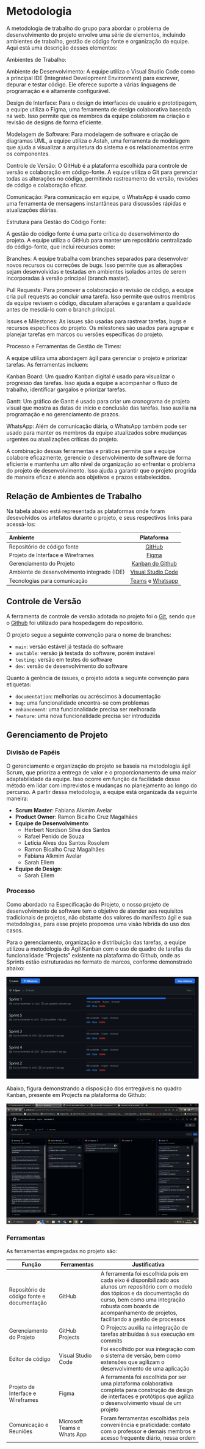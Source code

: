 
# Metodologia


A metodologia de trabalho do grupo para abordar o problema de desenvolvimento do projeto envolve uma série de elementos, incluindo ambientes de trabalho, gestão de código fonte e organização da equipe. Aqui está uma descrição desses elementos:

Ambientes de Trabalho:

Ambiente de Desenvolvimento: A equipe utiliza o Visual Studio Code como a principal IDE (Integrated Development Environment) para escrever, depurar e testar código. Ele oferece suporte a várias linguagens de programação e é altamente configurável.

Design de Interface: Para o design de interfaces de usuário e prototipagem, a equipe utiliza o Figma, uma ferramenta de design colaborativa baseada na web. Isso permite que os membros da equipe colaborem na criação e revisão de designs de forma eficiente.

Modelagem de Software: Para modelagem de software e criação de diagramas UML, a equipe utiliza o Astah, uma ferramenta de modelagem que ajuda a visualizar a arquitetura do sistema e os relacionamentos entre os componentes.

Controle de Versão: O GitHub é a plataforma escolhida para controle de versão e colaboração em código-fonte. A equipe utiliza o Git para gerenciar todas as alterações no código, permitindo rastreamento de versão, revisões de código e colaboração eficaz.

Comunicação: Para comunicação em equipe, o WhatsApp é usado como uma ferramenta de mensagens instantâneas para discussões rápidas e atualizações diárias.

Estrutura para Gestão do Código Fonte:

A gestão do código fonte é uma parte crítica do desenvolvimento do projeto. A equipe utiliza o GitHub para manter um repositório centralizado do código-fonte, que inclui recursos como:

Branches: A equipe trabalha com branches separados para desenvolver novos recursos ou correções de bugs. Isso permite que as alterações sejam desenvolvidas e testadas em ambientes isolados antes de serem incorporadas à versão principal (branch master).

Pull Requests: Para promover a colaboração e revisão de código, a equipe cria pull requests ao concluir uma tarefa. Isso permite que outros membros da equipe revisem o código, discutam alterações e garantam a qualidade antes de mesclá-lo com o branch principal.

Issues e Milestones: As issues são usadas para rastrear tarefas, bugs e recursos específicos do projeto. Os milestones são usados para agrupar e planejar tarefas em marcos ou versões específicas do projeto.

Processo e Ferramentas de Gestão de Times:

A equipe utiliza uma abordagem ágil para gerenciar o projeto e priorizar tarefas. As ferramentas incluem:

Kanban Board: Um quadro Kanban digital é usado para visualizar o progresso das tarefas. Isso ajuda a equipe a acompanhar o fluxo de trabalho, identificar gargalos e priorizar tarefas.

Gantt: Um gráfico de Gantt é usado para criar um cronograma de projeto visual que mostra as datas de início e conclusão das tarefas. Isso auxilia na programação e no gerenciamento de prazos.

WhatsApp: Além de comunicação diária, o WhatsApp também pode ser usado para manter os membros da equipe atualizados sobre mudanças urgentes ou atualizações críticas do projeto.

A combinação dessas ferramentas e práticas permite que a equipe colabore eficazmente, gerencie o desenvolvimento de software de forma eficiente e mantenha um alto nível de organização ao enfrentar o problema do projeto de desenvolvimento. Isso ajuda a garantir que o projeto progrida de maneira eficaz e atenda aos objetivos e prazos estabelecidos.
## Relação de Ambientes de Trabalho

Na tabela abaixo está representada as plataformas onde foram desevolvidos os artefatos durante o projeto, e seus respectivos links para acessá-los:

Ambiente   | Plataforma 
:--------- | :------:
Repositório de código fonte | [GitHub](https://github.com/ICEI-PUC-Minas-PMV-ADS/pmv-ads-2023-2-e4-proj-dad-t2-medmulher)
Projeto de Interface e Wireframes | [Figma](https://www.figma.com/files/project/84942157/Projeto-MedMulher?fuid=1012033669412074266) 
Gerenciamento do Projeto | [Kanban do Github](https://github.com/orgs/ICEI-PUC-Minas-PMV-ADS/projects/510)
Ambiente de desenvolvimento integrado (IDE) | [Visual Studio Code](https://code.visualstudio.com/docs) 
Tecnologias para comunicação | [Teams](https://teams.microsoft.com/_#/school/conversations/Geral?threadId=19:LalckUyFc6HlgnKcRQrdHL5O64qQNmAdV5lP8mI4UsI1@thread.tacv2&ctx=channel) e [Whatsapp](https://chat.whatsapp.com/Gcen8ZvFSGx4VDSSAWxeXM)

## Controle de Versão

A ferramenta de controle de versão adotada no projeto foi o
[Git](https://git-scm.com/), sendo que o [Github](https://github.com)
foi utilizado para hospedagem do repositório.

O projeto segue a seguinte convenção para o nome de branches:

- `main`: versão estável já testada do software
- `unstable`: versão já testada do software, porém instável
- `testing`: versão em testes do software
- `dev`: versão de desenvolvimento do software

Quanto à gerência de issues, o projeto adota a seguinte convenção para
etiquetas:

- `documentation`: melhorias ou acréscimos à documentação
- `bug`: uma funcionalidade encontra-se com problemas
- `enhancement`: uma funcionalidade precisa ser melhorada
- `feature`: uma nova funcionalidade precisa ser introduzida

## Gerenciamento de Projeto

### Divisão de Papéis

O gerenciamento e organização do projeto se baseia na metodologia ágil Scrum, que prioriza a entrega de valor e o proporcionamento de uma maior adaptabilidade da equipe. Isso ocorre em função da facilidade desse método em lidar com imprevistos e mudanças no planejamento ao longo do percurso. A partir dessa metodologia, a equipe está organizada da seguinte maneira:

- **Scrum Master**: Fabiana Alkmim Avelar
- **Product Owner**: Ramon Bicalho Cruz Magalhães 
- **Equipe de Desenvolvimento**:
     - Herbert Nordson Silva dos Santos 
     - Rafael Penido de Souza
     - Letícia Alves dos Santos Rosolem
     - Ramon Bicalho Cruz Magalhães
     - Fabiana Alkmim Avelar
     - Sarah Ellem
- **Equipe de Design**:
     - Sarah Ellem


### Processo

Como abordado na Especificação do Projeto, o nosso projeto de desenvolvimento de software tem o objetivo de atender aos requisitos tradicionais de projetos, não obstante dos valores do manifesto ágil e sua metodologias, para esse projeto propomos uma visão híbrida do uso dos casos.

Para o gerenciamento, organização e distribuição das tarefas, a equipe utilizou a metodologia do Ágil Kanban com o uso de quadro de tarefas da funcionalidade “Projects” existente na plataforma do Github, onde as Sprints estão estruturadas no formato de marcos, conforme demonstrado abaixo:

![GESprints.png](img/GESprints.png)

Abaixo, figura demonstrando a disposição dos entregáveis no quadro Kanban, presente em Projects na plataforma do Github:

![GEkanban.png](img/GEkanban.png)

### Ferramentas

As ferramentas empregadas no projeto são:

 Função |Ferramentas|Justificativa|
|--------|----------|--------------|
|Repositório de código fonte e documentação|GitHub|A ferramenta foi escolhida pois em cada eixo é disponibilizado aos alunos um repositório com o modelo dos tópicos e da documentação do curso, bem como uma integração robusta com boards de acompanhamento de projetos, facilitando a gestão de processos|
|Gerenciamento do Projeto|GitHub Projects|O Projects auxilia na integração de tarefas atribuídas à sua execução em commits|
|Editor de código |Visual Studio Code| Foi escolhido por sua integração com o sistema de versão, bem como extensões que agilizam o desenvolvimento de uma aplicação |
|Projeto de Interface e  Wireframes|Figma|A ferramenta foi escolhida por ser uma plataforma colaborativa completa para construção de design de interfaces e protótipos que agiliza o desenvolvimento visual de um projeto| 
|Comunicação e Reuniões|Microsoft Teams e Whats App|Foram ferramentas escolhidas pela conveniência e praticidade: contato com o professor e demais membros e acesso frequente diário, nessa ordem|






